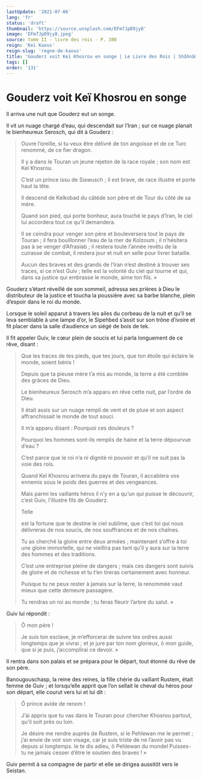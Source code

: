 ```yaml
---
lastUpdate: '2021-07-06'
lang: 'fr'
status: 'draft'
thumbnail: 'https://source.unsplash.com/EFm7JpD9jy8'
image: 'EFm7JpD9jy8.jpeg'
source: tome II - livre des rois - P. 380
reign: 'Keï Kaous'
reign-slug: 'regne-de-kaous'
title: 'Gouderz voit Keï Khosrou en songe | Le Livre des Rois | Shâhnâmeh'
tags: []
order: '131'
---
```


<!-- LTeX: language=fr -->

# Gouderz voit Keï Khosrou en songe

Il arriva une nuit que Gouderz eut un songe.

Il vit un nuage chargé d’eau, qui descendait sur l’Iran ; sur ce nuage planait le bienheureux Serosch, qui dit à Gouderz :

> Ouvre l’oreille, si tu veux être délivré de ton angoisse et de ce Turc renommé, de ce fier dragon.
>
> Il y a dans le Touran un jeune rejeton de la race royale ; son nom est Keï Khosrou.
>
> C’est un prince issu de Siawusch ; il est brave, de race illustre et porte haut la tête.
>
> Il descend de Keîkobad du câtéde son père et de Tour du côté de sa mère.
>
> Quand son pied, qui porte bonheur, aura touché le pays d’Iran, le ciel lui accordera tout ce qu’il demandera.
>
> Il se ceindra pour venger son père et bouleversera tout le pays de Touran ; il fera bouillonner l’eau de la mer de Kolzoum ; il n’hésitera pas à se venger d’Afrasiab ; il restera toute l’année revêtu de la cuirasse de combat, il restera jour et nuit en selle pour livrer bataille.
>
> Aucun des braves et des grands de l’Iran n’est destiné à trouver ses traces, si ce n’est Guiv ; telle est la volonté du ciel qui tourne et qui, dans sa justice qui embrasse le monde, aime ton fils. »

Gouderz s’étant réveillé de son sommeil, adressa ses prières à Dieu le distributeur de la justice et toucha la poussière avec sa barbe blanche, plein d’espoir dans le roi du monde.

Lorsque le soleil apparut à travers les ailes du corbeau de la nuit et qu’il se leva semblable à une lampe d’or, le Sipehbed s’assit sur son trône d’ivoire et fit placer dans la salle d’audience un siégé de bois de tek.

Il fit appeler Guiv, le cœur plein de soucis et lui parla longuement de ce rêve, disant :

> Que les traces de tes pieds, que tes jours, que ton étoile qui éclaire le monde, soient bénis !
>
> Depuis que ta pieuse mère t’a mis au monde, la terre a été comblée des grâces de Dieu.
>
> Le bienheureux Serosch m’a apparu en rêve cette nuit, par l’ordre de Dieu.
>
> Il était assis sur un nuage rempli de vent et de pluie et son aspect affranchissait le monde de tout souci.
>
> Il m’a apparu disant : Pourquoi ces douleurs ?
>
> Pourquoi les hommes sont-ils remplis de haine et la terre dépourvue d’eau ?
>
> C’est parce que le roi n’a ni dignité ni pouvoir et qu’il ne suit pas la voie des rois.
>
> Quand Keï Khosrou arrivera du pays de Touran, il accablera vos ennemis sous le poids des guerres et des vengeances.
>
> Mais parmi les vaillants héros il n’y en a qu’un qui puisse le découvrir, c’est Guiv, l’illustre fils de Gouderz.
>
> Telle
>
> est la fortune que te destine le ciel sublime, que c’est toi qui nous délivreras de nos soucis, de nos souffrances et de nos chaînes.
>
> Tu as cherché la gloire entre deux armées ; maintenant s’offre à toi une gloire immortelle, qui ne vieillira pas tant qu’il y aura sur la terre des hommes et des traditions.
>
> C’est une entreprise pleine de dangers ; mais ces dangers sont suivis de gloire et de richesse et tu t’en tireras certainement avec honneur.
>
> Puisque tu ne peux rester à jamais sur la terre, la renommée vaut mieux que cette demeure passagère.
>
> Tu rendras un roi au monde ; tu feras fleurir l’arbre du salut. »

Guiv lui répondit :

> Ô mon père !
>
> Je suis ton esclave, je m’efforcerai de suivre tes ordres aussi longtemps que je vivrai ; et je jure par ton nom glorieux, ô mon guide, que si je puis, j’accomplirai ce devoir. »

Il rentra dans son palais et se prépara pour le départ, tout étonné du rêve de son père.

Banougouschasp, la reine des reines, la fille chérie du vaillant Rustem, était femme de Guiv ; et lorsqu’elle apprit que l’on sellait le cheval du héros pour son départ, elle courut vers lui et lui dit :

> Ô prince avide de renom !
>
> J’ai appris que tu vas dans le Touran pour chercher Khosrou partout, qu’il soit près ou loin.
>
> Je désire me rendre auprès de Rustem, si le Pehlewan me le permet ; j’ai envie de voir son visage, car je suis triste de ne l’avoir pas vu depuis si longtemps. le te dis adieu, ô
Pehlewan du mondel Puisses-tu ne jamais cesser d’être le soutien des braves ! »

Guiv permit à sa compagne de partir et elle se dirigea aussitôt vers le Seistan.
